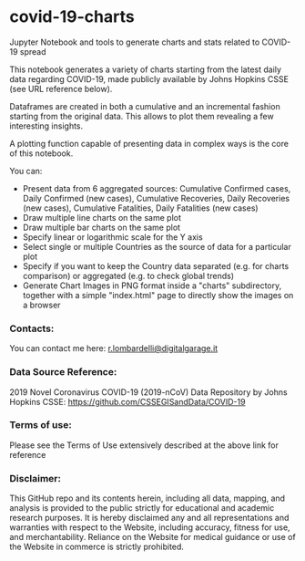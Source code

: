# covid-19-charts
Jupyter Notebook and tools to generate charts and stats related to COVID-19 spread

This notebook generates a variety of charts starting from the latest daily data regarding COVID-19, made publicly available by Johns Hopkins CSSE (see URL reference below).

Dataframes are created in both a cumulative and an incremental fashion starting from the original data. This allows to plot them revealing a few interesting insights.

A plotting function capable of presenting data in complex ways is the core of this notebook.

You can:

- Present data from 6 aggregated sources: Cumulative Confirmed cases, Daily Confirmed (new cases), Cumulative Recoveries, Daily Recoveries (new cases), Cumulative Fatalities, Daily Fatalities (new cases)
- Draw multiple line charts on the same plot
- Draw multiple bar charts on the same plot
- Specify linear or logarithmic scale for the Y axis
- Select single or multiple Countries as the source of data for a particular plot
- Specify if you want to keep the Country data separated (e.g. for charts comparison) or aggregated (e.g. to check global trends)
- Generate Chart Images in PNG format inside a "charts" subdirectory, together with a simple "index.html" page to directly show the images on a browser

### Contacts:
You can contact me here:
r.lombardelli@digitalgarage.it

### Data Source Reference:
2019 Novel Coronavirus COVID-19 (2019-nCoV) Data Repository by Johns Hopkins CSSE: https://github.com/CSSEGISandData/COVID-19

### Terms of use:
Please see the Terms of Use extensively described at the above link for reference

### Disclaimer:
This GitHub repo and its contents herein, including all data, mapping, and analysis is provided to the public strictly for educational and academic research purposes. It is hereby disclaimed any and all representations and warranties with respect to the Website, including accuracy, fitness for use, and merchantability. Reliance on the Website for medical guidance or use of the Website in commerce is strictly prohibited.
